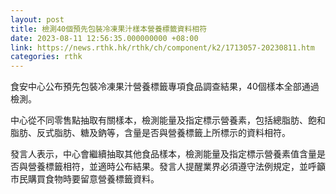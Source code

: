 ```yaml
---
layout: post
title: 檢測40個預先包裝冷凍果汁樣本營養標籤資料相符
date: 2023-08-11 12:56:35.000000000 +08:00
link: https://news.rthk.hk/rthk/ch/component/k2/1713057-20230811.htm
categories: rthk
---
```


食安中心公布預先包裝冷凍果汁營養標籤專項食品調查結果，40個樣本全部通過檢測。

中心從不同零售點抽取有關樣本，檢測能量及指定標示營養素，包括總脂肪、飽和脂肪、反式脂肪、糖及鈉等，含量是否與營養標籤上所標示的資料相符。

發言人表示，中心會繼續抽取其他食品樣本，檢測能量及指定標示營養素值含量是否與營養標籤相符，並適時公布結果。發言人提醒業界必須遵守法例規定，並呼籲巿民購買食物時要留意營養標籤資料。
